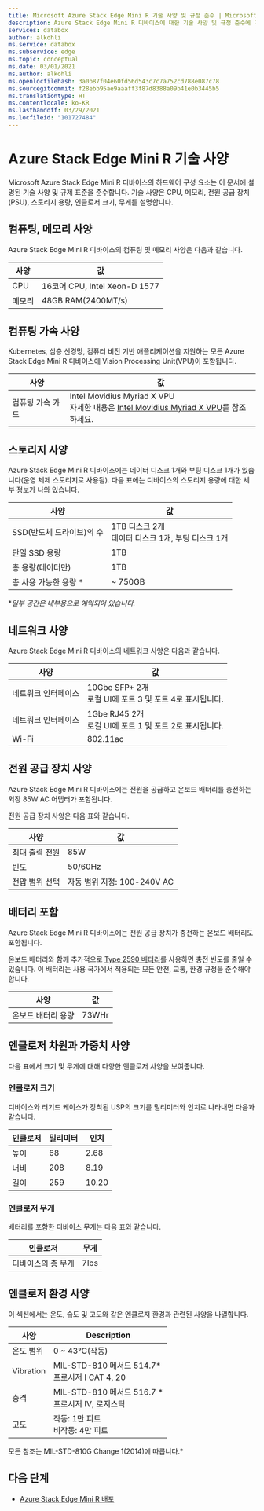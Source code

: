 ```yaml
---
title: Microsoft Azure Stack Edge Mini R 기술 사양 및 규정 준수 | Microsoft Docs
description: Azure Stack Edge Mini R 디바이스에 대한 기술 사양 및 규정 준수에 대해 알아보기
services: databox
author: alkohli
ms.service: databox
ms.subservice: edge
ms.topic: conceptual
ms.date: 03/01/2021
ms.author: alkohli
ms.openlocfilehash: 3a0b87f04e60fd56d543c7c7a752cd788e087c78
ms.sourcegitcommit: f28ebb95ae9aaaff3f87d8388a09b41e0b3445b5
ms.translationtype: HT
ms.contentlocale: ko-KR
ms.lasthandoff: 03/29/2021
ms.locfileid: "101727484"
---
```

# <a name="azure-stack-edge-mini-r-technical-specifications"></a>Azure Stack Edge Mini R 기술 사양

Microsoft Azure Stack Edge Mini R 디바이스의 하드웨어 구성 요소는 이 문서에 설명된 기술 사양 및 규제 표준을 준수합니다. 기술 사양은 CPU, 메모리, 전원 공급 장치(PSU), 스토리지 용량, 인클로저 크기, 무게를 설명합니다.


## <a name="compute-memory-specifications"></a>컴퓨팅, 메모리 사양

Azure Stack Edge Mini R 디바이스의 컴퓨팅 및 메모리 사양은 다음과 같습니다.

| 사양           | 값                  |
|-------------------------|------------------------|
| CPU    | 16코어 CPU, Intel Xeon-D 1577 |
| 메모리              | 48GB RAM(2400MT/s)                  |


## <a name="compute-acceleration-specifications"></a>컴퓨팅 가속 사양

Kubernetes, 심층 신경망, 컴퓨터 비전 기반 애플리케이션을 지원하는 모든 Azure Stack Edge Mini R 디바이스에 Vision Processing Unit(VPU)이 포함됩니다.

| 사양           | 값                  |
|-------------------------|------------------------|
| 컴퓨팅 가속 카드         | Intel Movidius Myriad X VPU <br> 자세한 내용은 [Intel Movidius Myriad X VPU](https://www.movidius.com/MyriadX)를 참조하세요. |


## <a name="storage-specifications"></a>스토리지 사양

Azure Stack Edge Mini R 디바이스에는 데이터 디스크 1개와 부팅 디스크 1개가 있습니다(운영 체제 스토리지로 사용됨). 다음 표에는 디바이스의 스토리지 용량에 대한 세부 정보가 나와 있습니다.

|     사양                          |     값             |
|--------------------------------------------|-----------------------|
|    SSD(반도체 드라이브)의 수     |    1TB 디스크 2개 <br> 데이터 디스크 1개, 부팅 디스크 1개                  |
|    단일 SSD 용량                     |    1TB               |
|    총 용량(데이터만)              |    1TB              |
|    총 사용 가능한 용량 *                  |    ~ 750GB        |

**일부 공간은 내부용으로 예약되어 있습니다.*

## <a name="network-specifications"></a>네트워크 사양

Azure Stack Edge Mini R 디바이스의 네트워크 사양은 다음과 같습니다.


|사양  |값  |
|---------|---------|
|네트워크 인터페이스    |10Gbe SFP+ 2개 <br> 로컬 UI에 포트 3 및 포트 4로 표시됩니다.           |
|네트워크 인터페이스    |1Gbe RJ45 2개 <br> 로컬 UI에 포트 1 및 포트 2로 표시됩니다.          |
|Wi-Fi   |802.11ac         |


## <a name="power-supply-unit-specifications"></a>전원 공급 장치 사양

Azure Stack Edge Mini R 디바이스에는 전원을 공급하고 온보드 배터리를 충전하는 외장 85W AC 어댑터가 포함됩니다.

전원 공급 장치 사양은 다음 표와 같습니다.

| 사양           | 값                      |
|-------------------------|----------------------------|
| 최대 출력 전원    | 85W                       |
| 빈도               | 50/60Hz                   |
| 전압 범위 선택 | 자동 범위 지정: 100-240V AC |



## <a name="included-battery"></a>배터리 포함

Azure Stack Edge Mini R 디바이스에는 전원 공급 장치가 충전하는 온보드 배터리도 포함됩니다.

온보드 배터리와 함께 추가적으로 [Type 2590 배터리](https://www.bren-tronics.com/bt-70791ck.html)를 사용하면 충전 빈도를 줄일 수 있습니다. 이 배터리는 사용 국가에서 적용되는 모든 안전, 교통, 환경 규정을 준수해야 합니다.


| 사양           | 값                      |
|-------------------------|----------------------------|
| 온보드 배터리 용량 | 73WHr                    |

## <a name="enclosure-dimensions-and-weight-specifications"></a>엔클로저 차원과 가중치 사양

다음 표에서 크기 및 무게에 대해 다양한 엔클로저 사양을 보여줍니다.

### <a name="enclosure-dimensions"></a>엔클로저 크기

디바이스와 러기드 케이스가 장착된 USP의 크기를 밀리미터와 인치로 나타내면 다음과 같습니다.

|     인클로저     |     밀리미터     |     인치     |
|-------------------|---------------------|----------------|
|    높이         |    68            |    2.68          |
|    너비          |    208          |      8.19          |
|    길이          |   259           |    10.20          |


### <a name="enclosure-weight"></a>엔클로저 무게

배터리를 포함한 디바이스 무게는 다음 표와 같습니다.

|     인클로저                                 |     무게          |
|-----------------------------------------------|---------------------|
|    디바이스의 총 무게     |    7lbs          |

## <a name="enclosure-environment-specifications"></a>엔클로저 환경 사양


이 섹션에서는 온도, 습도 및 고도와 같은 엔클로저 환경과 관련된 사양을 나열합니다.


|     사양             |     Description                                                          |
|--------------------------------|--------------------------------------------------------------------------|
|     온도 범위          |     0 ~ 43°C(작동)                                              |
|     Vibration                  |     MIL-STD-810 메서드 514.7*<br> 프로시저 I CAT 4, 20                  |
|     충격                      |     MIL-STD-810 메서드 516.7 *<br> 프로시저 IV, 로지스틱                 |
|     고도                   |     작동: 1만 피트<br> 비작동: 4만 피트          |

모든 참조는 MIL-STD-810G Change 1(2014)에 따릅니다.*


## <a name="next-steps"></a>다음 단계

- [Azure Stack Edge Mini R 배포](azure-stack-edge-placeholder.md)
